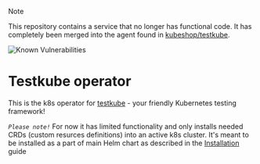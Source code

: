 > [!NOTE]  
> This repository contains a service that no longer has functional code. It has completely been merged into the agent found in [kubeshop/testkube](https://github.com/kubeshop/testkube).



![Known Vulnerabilities](https://snyk.io/test/github/kubeshop/testkube-operator/badge.svg)

# Testkube operator

This is the k8s operator for [testkube](https://github.com/kubeshop/testkube/) - your friendly Kubernetes testing framework!

_`Please note!`_ For now it has limited functionality and only installs needed CRDs (custom resurces definitions) into an active k8s cluster.
It's meant to be installed as a part of main Helm chart as described in the [Installation](https://kubeshop.github.io/testkube/installing/) guide
